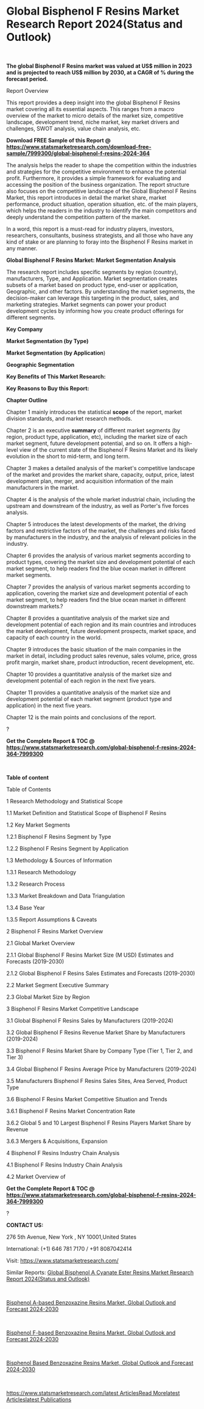 <h1>Global Bisphenol F Resins Market Research Report 2024(Status and Outlook)</h1><br/><p><strong>The global Bisphenol F Resins market was valued at US$ million in 2023 and is projected to reach US$ million by 2030, at a <strong>CAGR</strong> of % during the forecast period.</strong></p>
 
 
 
 <p>Report Overview</p>
 
 
 
 <p>This report provides a deep insight into the global Bisphenol F Resins market covering all its essential aspects. This ranges from a macro overview of the market to micro details of the market size, competitive landscape, development trend, niche market, key market drivers and challenges, SWOT analysis, value chain analysis, etc.</p>
 
 
 
 <p><strong>Download FREE Sample of this Report @ <a href="https://www.statsmarketresearch.com/download-free-sample/7999300/global-bisphenol-f-resins-2024-364">https://www.statsmarketresearch.com/download-free-sample/7999300/global-bisphenol-f-resins-2024-364</a></strong></p>
 
 
 
 <p>The analysis helps the reader to shape the competition within the industries and strategies for the competitive environment to enhance the potential profit. Furthermore, it provides a simple framework for evaluating and accessing the position of the business organization. The report structure also focuses on the competitive landscape of the Global Bisphenol F Resins Market, this report introduces in detail the market share, market performance, product situation, operation situation, etc. of the main players, which helps the readers in the industry to identify the main competitors and deeply understand the competition pattern of the market.</p>
 
 
 
 <p>In a word, this report is a must-read for industry players, investors, researchers, consultants, business strategists, and all those who have any kind of stake or are planning to foray into the Bisphenol F Resins market in any manner.</p>
 
 
 
 <p><strong>Global Bisphenol F Resins Market: Market Segmentation Analysis</strong></p>
 
 
 
 <p>The research report includes specific segments by region (country), manufacturers, Type, and Application. Market segmentation creates subsets of a market based on product type, end-user or application, Geographic, and other factors. By understanding the market segments, the decision-maker can leverage this targeting in the product, sales, and marketing strategies. Market segments can power your product development cycles by informing how you create product offerings for different segments.</p>
 
 
 
 <p><strong>Key Company</strong></p>
 
 
 
 <p><strong>Market Segmentation (by Type)</strong></p>
 
 
 
 <p><strong>Market Segmentation (<strong>by Application</strong></strong>)</p>
 
 
 
 <p><strong>Geographic Segmentation</strong></p>
 
 
 
 <p><strong>Key Benefits of This Market Research:</strong></p>
 
 
 
 <p><strong>Key <strong>Reasons to Buy</strong> this Report:</strong></p>
 
 
 
 <p><strong>Chapter Outline</strong></p>
 
 
 
 <p>Chapter 1 mainly introduces the statistical <strong>scope</strong> of the report, market division standards, and market research methods.</p>
 
 
 
 <p>Chapter 2 is an executive <strong>summary</strong> of different market segments (by region, product type, application, etc), including the market size of each market segment, future development potential, and so on. It offers a high-level view of the current state of the Bisphenol F Resins Market and its likely evolution in the short to mid-term, and long term.</p>
 
 
 
 <p>Chapter 3 makes a detailed analysis of the market&#39;s competitive landscape of the market and provides the market share, capacity, output, price, latest development plan, merger, and acquisition information of the main manufacturers in the market.</p>
 
 
 
 <p>Chapter 4 is the analysis of the whole market industrial chain, including the upstream and downstream of the industry, as well as Porter&#39;s five forces analysis.</p>
 
 
 
 <p>Chapter 5 introduces the latest developments of the market, the driving factors and restrictive factors of the market, the challenges and risks faced by manufacturers in the industry, and the analysis of relevant policies in the industry.</p>
 
 
 
 <p>Chapter 6 provides the analysis of various market segments according to product types, covering the market size and development potential of each market segment, to help readers find the blue ocean market in different market segments.</p>
 
 
 
 <p>Chapter 7 provides the analysis of various market segments according to application, covering the market size and development potential of each market segment, to help readers find the blue ocean market in different downstream markets.? </p>
 
 
 
 <p>Chapter 8 provides a quantitative analysis of the market size and development potential of each region and its main countries and introduces the market development, future development prospects, market space, and capacity of each country in the world.</p>
 
 
 
 <p>Chapter 9 introduces the basic situation of the main companies in the market in detail, including product sales revenue, sales volume, price, gross profit margin, market share, product introduction, recent development, etc.</p>
 
 
 
 <p>Chapter 10 provides a quantitative analysis of the market size and development potential of each region in the next five years.</p>
 
 
 
 <p>Chapter 11 provides a quantitative analysis of the market size and development potential of each market segment (product type and application) in the next five years.</p>
 
 
 
 <p>Chapter 12 is the main points and conclusions of the report.</p>
 
 
 
 <p>? </p>
 
 
 
 <div><b>Get the Complete Report & TOC @ <a href="https://www.statsmarketresearch.com/global-bisphenol-f-resins-2024-364-7999300">https://www.statsmarketresearch.com/global-bisphenol-f-resins-2024-364-7999300</a></b></div>
 
 
 
 <p><br />
 
 <b>Table of content</b></p>
 
 
 
 <p>Table of Contents<br />
 
 1 Research Methodology and Statistical Scope<br />
 
 1.1 Market Definition and Statistical Scope of Bisphenol F Resins<br />
 
 1.2 Key Market Segments<br />
 
 1.2.1 Bisphenol F Resins Segment by Type<br />
 
 1.2.2 Bisphenol F Resins Segment by Application<br />
 
 1.3 Methodology & Sources of Information<br />
 
 1.3.1 Research Methodology<br />
 
 1.3.2 Research Process<br />
 
 1.3.3 Market Breakdown and Data Triangulation<br />
 
 1.3.4 Base Year<br />
 
 1.3.5 Report Assumptions & Caveats<br />
 
 2 Bisphenol F Resins Market Overview<br />
 
 2.1 Global Market Overview<br />
 
 2.1.1 Global Bisphenol F Resins Market Size (M USD) Estimates and Forecasts (2019-2030)<br />
 
 2.1.2 Global Bisphenol F Resins Sales Estimates and Forecasts (2019-2030)<br />
 
 2.2 Market Segment Executive Summary<br />
 
 2.3 Global Market Size by Region<br />
 
 3 Bisphenol F Resins Market Competitive Landscape<br />
 
 3.1 Global Bisphenol F Resins Sales by Manufacturers (2019-2024)<br />
 
 3.2 Global Bisphenol F Resins Revenue Market Share by Manufacturers (2019-2024)<br />
 
 3.3 Bisphenol F Resins Market Share by Company Type (Tier 1, Tier 2, and Tier 3)<br />
 
 3.4 Global Bisphenol F Resins Average Price by Manufacturers (2019-2024)<br />
 
 3.5 Manufacturers Bisphenol F Resins Sales Sites, Area Served, Product Type<br />
 
 3.6 Bisphenol F Resins Market Competitive Situation and Trends<br />
 
 3.6.1 Bisphenol F Resins Market Concentration Rate<br />
 
 3.6.2 Global 5 and 10 Largest Bisphenol F Resins Players Market Share by Revenue<br />
 
 3.6.3 Mergers & Acquisitions, Expansion<br />
 
 4 Bisphenol F Resins Industry Chain Analysis<br />
 
 4.1 Bisphenol F Resins Industry Chain Analysis<br />
 
 4.2 Market Overview of</p>
 
 
 
 <div><b>Get the Complete Report & TOC @ <a href="https://www.statsmarketresearch.com/global-bisphenol-f-resins-2024-364-7999300">https://www.statsmarketresearch.com/global-bisphenol-f-resins-2024-364-7999300</a></b></div>
 
 
 
 <p>? </p>
 
 
 
 <p><b>CONTACT US:</b><br />
 
 276 5th Avenue, New York , NY 10001,United States<br />
 
 International: (+1) 646 781 7170 / +91 8087042414<br />
 
 Visit: <a href="https://www.statsmarketresearch.com/">https://www.statsmarketresearch.com/</a><br />
 
 Similar Reports: <a href="https://www.statsmarketresearch.com/global-bisphenol-f-resins-2024-364-7999300">Global Bisphenol A Cyanate Ester Resins Market Research Report 2024(Status and Outlook)</a><br />
 
 <br />
 
 <a href="https://www.statsmarketresearch.com/global-bisphenol-f-resins-2024-364-7999300">Bisphenol A-based Benzoxazine Resins Market, Global Outlook and Forecast 2024-2030</a><br />
 
 <br />
 
 <a href="https://www.statsmarketresearch.com/global-bisphenol-f-resins-2024-364-7999300">Bisphenol F-based Benzoxazine Resins Market, Global Outlook and Forecast 2024-2030</a><br />
 
 <br />
 
 <a href="https://www.statsmarketresearch.com/global-bisphenol-f-resins-2024-364-7999300">Bisphenol Based Benzoxazine Resins Market, Global Outlook and Forecast 2024-2030</a><br />
 
 <br />
 
 <a href="https://gyeongbokgung.com">https://www.statsmarketresearch.com/</a><a href="https://hallyeomaritime.com">latest Articles</a><a href="https://jingwansa.com">Read More</a><a href="https://nguoiviet.jp/">latest Articles</a><a href="https://www.intelmarketresearch.com/">latest Publications</a></p>